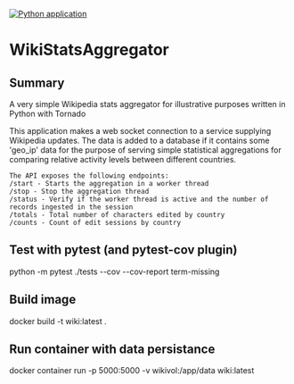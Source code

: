 [![Python application](https://github.com/jneethling/WikiStats/actions/workflows/python-app.yml/badge.svg)](https://github.com/jneethling/WikiStats/actions/workflows/python-app.yml)

# WikiStatsAggregator
## Summary
A very simple Wikipedia stats aggregator for illustrative purposes written in Python with Tornado

This application makes a web socket connection to a service supplying Wikipedia updates.
The data is added to a database if it contains some 'geo_ip' data for the purpose of serving 
simple statistical aggregations for comparing relative activity levels between different countries.

    The API exposes the following endpoints:
    /start - Starts the aggregation in a worker thread
    /stop - Stop the aggregation thread
    /status - Verify if the worker thread is active and the number of records ingested in the session
    /totals - Total number of characters edited by country
    /counts - Count of edit sessions by country

## Test with pytest (and pytest-cov plugin)
python -m pytest ./tests --cov --cov-report term-missing

## Build image
docker build -t wiki:latest .

## Run container with data persistance
docker container run -p 5000:5000 -v wikivol:/app/data wiki:latest